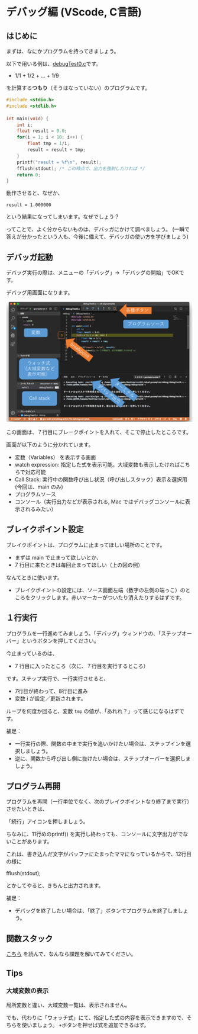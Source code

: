 # デバッグ編 (VScode, C言語)

## はじめに

まずは、なにかプログラムを持ってきましょう。

以下で用いる例は、[debugTest0.c](https://github.com/KobeUCSEnshu/progprac12_2020/blob/master/samples/debugTest0.c)です。

-   1/1 + 1/2 + ... + 1/9

を計算する**つもり**（そうはなっていない）のプログラムです。

```C
#include <stdio.h>
#include <stdlib.h>

int main(void) {
	int i;
	float result = 0.0;
	for(i = 1; i < 10; i++) {
		float tmp = 1/i;
		result = result + tmp;
	}
	printf("result = %f\n", result);
	fflush(stdout); /* この時点で、出力を強制したければ */
	return 0;
}
```

動作させると、なぜか、

    result = 1.000000

という結果になってしまいます。なぜでしょう？

ってことで、よく分からないものは、デバッガにかけて調べましょう。
(一瞬で答えが分かったという人も、今後に備えて、デバッガの使い方を学びましょう)

デバッガ起動
------------

デバッグ実行の際は、メニューの「デバッグ」→「デバッグの開始」でOKです。

デバッグ用画面になります。

![vscCD01_1.png](vscCD01_1.png)

この画面は、７行目にブレークポイントを入れて、そこで停止したところです。

画面が以下のように分かれています。

-  変数（Variables） を表示する画面
-  watch expression: 指定した式を表示可能。大域変数も表示したければこちらで対応可能
-  Call Stack: 実行中の関数呼び出し状況（呼び出しスタック）表示＆選択用(今回は、main のみ)
-  プログラムソース
-   コンソール（実行出力などが表示される, Mac ではデバッグコンソールに表示されるみたい）

## ブレイクポイント設定

ブレイクポイントは、プログラムに止まってほしい場所のことです。

* まずは main で止まって欲しいとか、
* 7 行目に来たときは毎回止まってほしい（上の図の例）

なんてときに使います。

-   ブレイクポイントの設定には、ソース画面左端（数字の左側の端っこ）のところをクリックします。赤いマーカーがついたり消えたりするはずです。


## １行実行

プログラムを一行進めてみましょう。「デバッグ」ウィンドウの、「ステップオーバー」というボタンを押してください。

今止まっているのは、

-   7 行目に入ったところ（次に、７行目を実行するところ）

です。ステップ実行で、一行実行させると、

-   7行目が終わって、8行目に進み
-   変数 i が設定／更新されます。

ループを何度か回ると、変数 `tmp` の値が、「あれれ？」って感じになるはずです。

補足：

-   一行実行の際、関数の中まで実行を追いかけたい場合は、ステップインを選択しましょう。
-   逆に、関数から呼び出し側に抜けたい場合は、ステップオーバーを選択しましょう。


## プログラム再開

プログラムを再開（一行単位でなく、次のブレイクポイントなり終了まで実行）させたいときは、

「続行」アイコンを押しましょう。

ちなみに、11行めのprintf()
を実行し終わっても、コンソールに文字出力がでないことがあります。

これは、書き込んだ文字がバッファにたまったママになっているからで、12行目の様に

fflush(stdout);

とかしてやると、きちんと出力されます。

補足：

-   デバッグを終了したい場合は、「終了」ボタンでプログラムを終了しましょう。

## 関数スタック

[こちら](http://www.fine.cs.kobe-u.ac.jp/members/kamada/algo/#!basic.md) を読んで、なんなら課題を解いてみてください。


Tips
----

### 大域変数の表示

局所変数と違い、大域変数一覧は、表示されません。

でも、代わりに「ウォッチ式」にて、指定した式の内容を表示できますので、そちらを使いましょう。
`+`ボタンを押せば式を追加できるはず。



